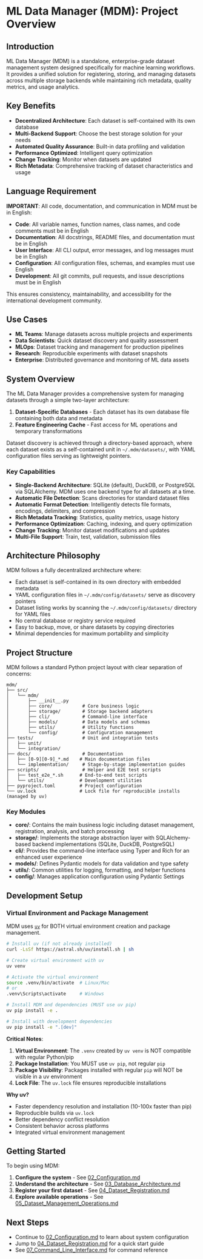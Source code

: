 # ML Data Manager (MDM): Project Overview

## Introduction

ML Data Manager (MDM) is a standalone, enterprise-grade dataset management system designed specifically for machine learning workflows. It provides a unified solution for registering, storing, and managing datasets across multiple storage backends while maintaining rich metadata, quality metrics, and usage analytics.

## Key Benefits

- **Decentralized Architecture**: Each dataset is self-contained with its own database
- **Multi-Backend Support**: Choose the best storage solution for your needs
- **Automated Quality Assurance**: Built-in data profiling and validation
- **Performance Optimized**: Intelligent query optimization
- **Change Tracking**: Monitor when datasets are updated
- **Rich Metadata**: Comprehensive tracking of dataset characteristics and usage

## Language Requirement

**IMPORTANT**: All code, documentation, and communication in MDM must be in English:
- **Code**: All variable names, function names, class names, and code comments must be in English
- **Documentation**: All docstrings, README files, and documentation must be in English
- **User Interface**: All CLI output, error messages, and log messages must be in English
- **Configuration**: All configuration files, schemas, and examples must use English
- **Development**: All git commits, pull requests, and issue descriptions must be in English

This ensures consistency, maintainability, and accessibility for the international development community.

## Use Cases

- **ML Teams**: Manage datasets across multiple projects and experiments
- **Data Scientists**: Quick dataset discovery and quality assessment
- **MLOps**: Dataset tracking and management for production pipelines
- **Research**: Reproducible experiments with dataset snapshots
- **Enterprise**: Distributed governance and monitoring of ML data assets

## System Overview

The ML Data Manager provides a comprehensive system for managing datasets through a simple two-layer architecture:

1. **Dataset-Specific Databases** - Each dataset has its own database file containing both data and metadata
2. **Feature Engineering Cache** - Fast access for ML operations and temporary transformations

Dataset discovery is achieved through a directory-based approach, where each dataset exists as a self-contained unit in `~/.mdm/datasets/`, with YAML configuration files serving as lightweight pointers.

### Key Capabilities

- **Single-Backend Architecture**: SQLite (default), DuckDB, or PostgreSQL via SQLAlchemy. MDM uses one backend type for all datasets at a time.
- **Automatic File Detection**: Scans directories for standard dataset files
- **Automatic Format Detection**: Intelligently detects file formats, encodings, delimiters, and compression
- **Rich Metadata Tracking**: Statistics, quality metrics, usage history
- **Performance Optimization**: Caching, indexing, and query optimization
- **Change Tracking**: Monitor dataset modifications and updates
- **Multi-File Support**: Train, test, validation, submission files

## Architecture Philosophy

MDM follows a fully decentralized architecture where:
- Each dataset is self-contained in its own directory with embedded metadata
- YAML configuration files in `~/.mdm/config/datasets/` serve as discovery pointers
- Dataset listing works by scanning the `~/.mdm/config/datasets/` directory for YAML files
- No central database or registry service required
- Easy to backup, move, or share datasets by copying directories
- Minimal dependencies for maximum portability and simplicity

## Project Structure

MDM follows a standard Python project layout with clear separation of concerns:

```
mdm/
├── src/
│   └── mdm/
│       ├── __init__.py
│       ├── core/           # Core business logic
│       ├── storage/        # Storage backend adapters
│       ├── cli/            # Command-line interface
│       ├── models/         # Data models and schemas
│       ├── utils/          # Utility functions
│       └── config/         # Configuration management
├── tests/                  # Unit and integration tests
│   ├── unit/
│   └── integration/
├── docs/                   # Documentation
│   ├── [0-9][0-9]_*.md    # Main documentation files
│   └── implementation/     # Stage-by-stage implementation guides
├── scripts/                # Helper and E2E test scripts
│   ├── test_e2e_*.sh      # End-to-end test scripts
│   └── utils/             # Development utilities
├── pyproject.toml         # Project configuration
└── uv.lock                # Lock file for reproducible installs (managed by uv)
```

### Key Modules

- **core/**: Contains the main business logic including dataset management, registration, analysis, and batch processing
- **storage/**: Implements the storage abstraction layer with SQLAlchemy-based backend implementations (SQLite, DuckDB, PostgreSQL)
- **cli/**: Provides the command-line interface using Typer and Rich for an enhanced user experience
- **models/**: Defines Pydantic models for data validation and type safety
- **utils/**: Common utilities for logging, formatting, and helper functions
- **config/**: Manages application configuration using Pydantic Settings

## Development Setup

### Virtual Environment and Package Management

MDM uses [`uv`](https://github.com/astral-sh/uv) for BOTH virtual environment creation and package management.

```bash
# Install uv (if not already installed)
curl -LsSf https://astral.sh/uv/install.sh | sh

# Create virtual environment with uv
uv venv

# Activate the virtual environment
source .venv/bin/activate  # Linux/Mac
# or
.venv\Scripts\activate     # Windows

# Install MDM and dependencies (MUST use uv pip)
uv pip install -e .

# Install with development dependencies
uv pip install -e ".[dev]"
```

**Critical Notes**:
1. **Virtual Environment**: The `.venv` created by `uv venv` is NOT compatible with regular Python/pip
2. **Package Installation**: You MUST use `uv pip`, not regular `pip`
3. **Package Visibility**: Packages installed with regular `pip` will NOT be visible in a uv environment
4. **Lock File**: The `uv.lock` file ensures reproducible installations

**Why uv?**
- Faster dependency resolution and installation (10-100x faster than pip)
- Reproducible builds via `uv.lock`
- Better dependency conflict resolution
- Consistent behavior across platforms
- Integrated virtual environment management

## Getting Started

To begin using MDM:

1. **Configure the system** - See [02_Configuration.md](02_Configuration.md)
2. **Understand the architecture** - See [03_Database_Architecture.md](03_Database_Architecture.md)
3. **Register your first dataset** - See [04_Dataset_Registration.md](04_Dataset_Registration.md)
4. **Explore available operations** - See [05_Dataset_Management_Operations.md](05_Dataset_Management_Operations.md)

## Next Steps

- Continue to [02_Configuration.md](02_Configuration.md) to learn about system configuration
- Jump to [04_Dataset_Registration.md](04_Dataset_Registration.md) for a quick start guide
- See [07_Command_Line_Interface.md](07_Command_Line_Interface.md) for command reference